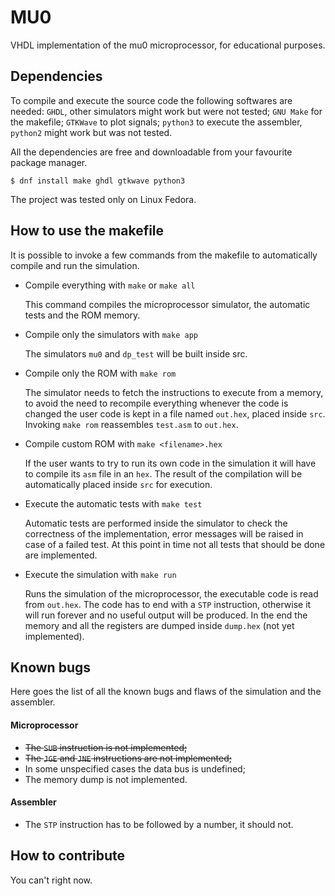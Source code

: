# MU0

VHDL implementation of the mu0 microprocessor, for educational purposes.

## Dependencies

To compile and execute the source code the following softwares are needed: `GHDL`, other simulators might work but were not tested; `GNU Make` for the makefile; `GTKWave` to plot signals; `python3` to execute the assembler, `python2` might work but was not tested.

All the dependencies are free and downloadable from your favourite package manager.

`$ dnf install make ghdl gtkwave python3`

The project was tested only on Linux Fedora.

## How to use the makefile

It is possible to invoke a few commands from the makefile to automatically compile and run the simulation.

- Compile everything with `make` or `make all`

  This command compiles the microprocessor simulator, the automatic tests and the ROM memory.

- Compile only the simulators with `make app`

  The simulators `mu0` and `dp_test` will be built inside src.

- Compile only the ROM with `make rom`

  The simulator needs to fetch the instructions to execute from a memory, to avoid the need to recompile everything whenever the code is changed the user code is kept in a file named `out.hex`, placed inside `src`. Invoking `make rom` reassembles `test.asm` to `out.hex`.

- Compile custom ROM with `make <filename>.hex`

  If the user wants to try to run its own code in the simulation it will have to compile its `asm` file in an `hex`. The result of the compilation will be automatically placed inside `src` for execution.

- Execute the automatic tests with `make test`

  Automatic tests are performed inside the simulator to check the correctness of the implementation, error messages will be raised in case of a failed test. At this point in time not all tests that should be done are implemented.

- Execute the simulation with `make run`

  Runs the simulation of the microprocessor, the executable code is read from `out.hex`. The code has to end with a `STP` instruction, otherwise it will run forever and no useful output will be produced. In the end the memory and all the registers are dumped inside `dump.hex` (not yet implemented).

## Known bugs

Here goes the list of all the known bugs and flaws of the simulation and the assembler.

#### Microprocessor

- ~~The `SUB` instruction is not implemented;~~
- ~~The `JGE` and `JNE` instructions are not implemented;~~
- In some unspecified cases the data bus is undefined;
- The memory dump is not implemented.

#### Assembler

- The `STP` instruction has to be followed by a number, it should not.

## How to contribute

You can't right now.

